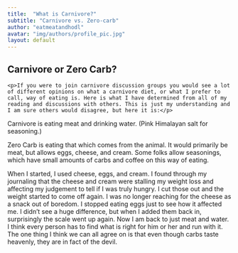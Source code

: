 ```yaml
---
title:  "What is Carnivore?"
subtitle: "Carnivore vs. Zero-carb"
author: "eatmeatandhodl"
avatar: "img/authors/profile_pic.jpg"
layout: default
---
```


<h2 class="pageTitle">Carnivore or Zero Carb?</h2>

<div class="post">

    <p>If you were to join carnivore discussion groups you would see a lot of different opinions on what a carnivore diet, or what I prefer to call, way of eating is. Here is what I have determined from all of my reading and discussions with others. This is just my understanding and I am sure others would disagree, but here it is:</p>

<p>Carnivore is eating meat and drinking water. (Pink Himalayan salt for seasoning.)</p>

<p>Zero Carb is eating that which comes from the animal. It would primarily be meat, but allows eggs, cheese, and cream. Some folks allow seasonings, which have small amounts of carbs and coffee on this way of eating.</p>

<p>When I started, I used cheese, eggs, and cream. I found through my journaling that the cheese and cream were stalling my weight loss and affecting my judgement to tell if I was truly hungry. I cut those out and the weight started to come off again. I was no longer reaching for the cheese as a snack out of boredom. I stopped eating eggs just to see how it affected me. I didn’t see a huge difference, but when I added them back in, surprisingly the scale went up again. Now I am back to just meat and water. I think every person has to find what is right for him or her and run with it. The one thing I think we can all agree on is that even though carbs taste heavenly, they are in fact of the devil. </p>
</div>